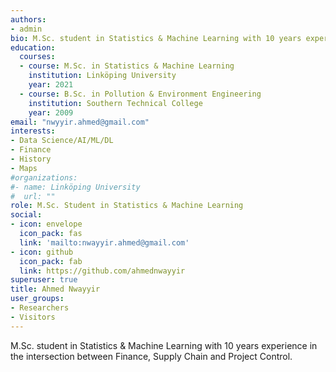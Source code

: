 ```yaml
---
authors:
- admin
bio: M.Sc. student in Statistics & Machine Learning with 10 years experience in the intersection between Finance, Supply Chain and Project Control.
education:
  courses:
  - course: M.Sc. in Statistics & Machine Learning
    institution: Linköping University
    year: 2021
  - course: B.Sc. in Pollution & Environment Engineering
    institution: Southern Technical College
    year: 2009
email: "nwyyir.ahmed@gmail.com"
interests:
- Data Science/AI/ML/DL
- Finance
- History
- Maps
#organizations:
#- name: Linköping University
#  url: ""
role: M.Sc. Student in Statistics & Machine Learning
social:
- icon: envelope
  icon_pack: fas
  link: 'mailto:nwayyir.ahmed@gmail.com'
- icon: github
  icon_pack: fab
  link: https://github.com/ahmednwayyir
superuser: true
title: Ahmed Nwayyir
user_groups:
- Researchers
- Visitors
---
```


M.Sc. student in Statistics & Machine Learning with 10 years experience in the intersection between Finance, Supply Chain and Project Control.